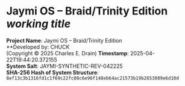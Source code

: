 # Jaymi OS – Braid/Trinity Edition *working title*
**Project Name**: Jaymi OS – Braid/Trinity Edition    
**Developed by: CHUCK  
(Copyright © 2025 Charles E. Drain)
**Timestamp**: 2025-04-22T19:44:20.372155  
**System Salt**: JAYMI-SYNTHETIC-REV-042225  
**SHA-256 Hash of System Structure**:  
`8ef13c3b1316fd1c1f69c22fc08c6e96f148eb64ac21573b19b2653089e6d10d`
